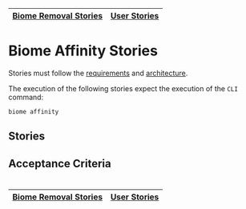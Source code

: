 | [Biome Removal Stories](removal.md) | [User Stories](../README.md) |
| ----------------------------------- | ---------------------------- |

# Biome Affinity Stories

Stories must follow the [requirements](../../requirements/definitions/biome_definition.md) and [architecture](../../architecture/README.md).

The execution of the following stories expect the execution of the `CLI` command:

```
biome affinity
```

## Stories

## Acceptance Criteria

#

| [Biome Removal Stories](removal.md) | [User Stories](../README.md) |
| ----------------------------------- | ---------------------------- |
